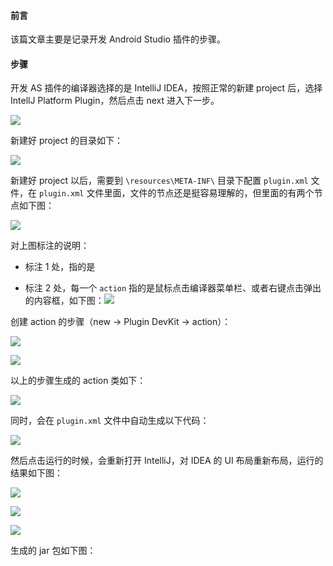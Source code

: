 
#### 前言

该篇文章主要是记录开发 Android Studio 插件的步骤。

#### 步骤

开发 AS 插件的编译器选择的是 IntelliJ IDEA，按照正常的新建 project 后，选择 IntellJ Platform Plugin，然后点击 next 进入下一步。

![](http://baihonghua.cn/20200731174007.png)

新建好 project 的目录如下：

![](http://baihonghua.cn/20200731175023.png)

新建好 project 以后，需要到 `\resources\META-INF\` 目录下配置 `plugin.xml` 文件，在 `plugin.xml` 文件里面，文件的节点还是挺容易理解的，但里面的有两个节点如下图：

![](http://baihonghua.cn/20200731180113.png)

对上图标注的说明：

- 标注 1 处，指的是

- 标注 2 处，每一个 `action` 指的是鼠标点击编译器菜单栏、或者右键点击弹出的内容框，如下图：![](http://baihonghua.cn/20200731180925.png)

创建 action 的步骤（new -> Plugin DevKit -> action）：

![](http://baihonghua.cn/20200731211301.png)

![](http://baihonghua.cn/20200731213056.png)

以上的步骤生成的 action 类如下：

![](http://baihonghua.cn/20200731215127.png)

同时，会在 `plugin.xml` 文件中自动生成以下代码：

![](http://baihonghua.cn/20200731215618.png)

然后点击运行的时候，会重新打开 IntelliJ，对 IDEA 的 UI 布局重新布局，运行的结果如下图：

![](http://baihonghua.cn/20200731215946.png)

![](http://baihonghua.cn/20200731220030.png)

![](http://baihonghua.cn/20200731235920.png)

生成的 jar 包如下图：













